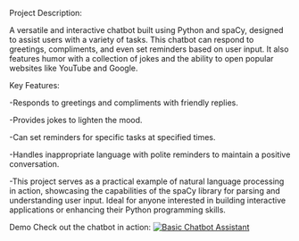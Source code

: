 Project Description:

A versatile and interactive chatbot built using Python and spaCy, designed to assist users with a variety of tasks. This chatbot can respond to greetings, compliments, and even set reminders based on user input. It also features humor with a collection of jokes and the ability to open popular websites like YouTube and Google.


Key Features:

-Responds to greetings and compliments with friendly replies.

-Provides jokes to lighten the mood.

-Can set reminders for specific tasks at specified times.

-Handles inappropriate language with polite reminders to maintain a positive conversation.

-This project serves as a practical example of natural language processing in action, showcasing the capabilities of the spaCy library for parsing and understanding user input. Ideal for anyone interested in building interactive applications or enhancing their Python programming skills.


Demo
Check out the chatbot in action: [![Basic Chatbot Assistant](https://youtu.be/sqU9CAwCpHc)](https://www.youtube.com/watch?v=sqU9CAwCpHc) 






